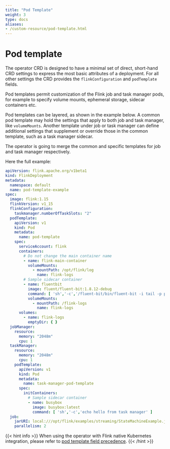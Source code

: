 ```yaml
---
title: "Pod Template"
weight: 3
type: docs
aliases:
- /custom-resource/pod-template.html
---
```

<!--
Licensed to the Apache Software Foundation (ASF) under one
or more contributor license agreements.  See the NOTICE file
distributed with this work for additional information
regarding copyright ownership.  The ASF licenses this file
to you under the Apache License, Version 2.0 (the
"License"); you may not use this file except in compliance
with the License.  You may obtain a copy of the License at

  http://www.apache.org/licenses/LICENSE-2.0

Unless required by applicable law or agreed to in writing,
software distributed under the License is distributed on an
"AS IS" BASIS, WITHOUT WARRANTIES OR CONDITIONS OF ANY
KIND, either express or implied.  See the License for the
specific language governing permissions and limitations
under the License.
-->

# Pod template

The operator CRD is designed to have a minimal set of direct, short-hand CRD settings to express the most
basic attributes of a deployment. For all other settings the CRD provides the `flinkConfiguration` and
`podTemplate` fields.

Pod templates permit customization of the Flink job and task manager pods, for example to specify
volume mounts, ephemeral storage, sidecar containers etc.

Pod templates can be layered, as shown in the example below.
A common pod template may hold the settings that apply to both job and task manager,
like `volumeMounts`. Another template under job or task manager can define additional settings that supplement or override those
in the common template, such as a task manager sidecar.

The operator is going to merge the common and specific templates for job and task manager respectively.

Here the full example:

```yaml
apiVersion: flink.apache.org/v1beta1
kind: FlinkDeployment
metadata:
  namespace: default
  name: pod-template-example
spec:
  image: flink:1.15
  flinkVersion: v1_15
  flinkConfiguration:
    taskmanager.numberOfTaskSlots: "2"
  podTemplate:
    apiVersion: v1
    kind: Pod
    metadata:
      name: pod-template
    spec:
      serviceAccount: flink
      containers:
        # Do not change the main container name
        - name: flink-main-container
          volumeMounts:
            - mountPath: /opt/flink/log
              name: flink-logs
        # Sample sidecar container
        - name: fluentbit
          image: fluent/fluent-bit:1.8.12-debug
          command: [ 'sh','-c','/fluent-bit/bin/fluent-bit -i tail -p path=/flink-logs/*.log -p multiline.parser=java -o stdout' ]
          volumeMounts:
            - mountPath: /flink-logs
              name: flink-logs
      volumes:
        - name: flink-logs
          emptyDir: { }
  jobManager:
    resource:
      memory: "2048m"
      cpu: 1
  taskManager:
    resource:
      memory: "2048m"
      cpu: 1
    podTemplate:
      apiVersion: v1
      kind: Pod
      metadata:
        name: task-manager-pod-template
      spec:
        initContainers:
          # Sample sidecar container
          - name: busybox
            image: busybox:latest
            command: [ 'sh','-c','echo hello from task manager' ]
  job:
    jarURI: local:///opt/flink/examples/streaming/StateMachineExample.jar
    parallelism: 2
```

{{< hint info >}}
When using the operator with Flink native Kubernetes integration, please refer to [pod template field precedence](
https://nightlies.apache.org/flink/flink-docs-release-1.15/docs/deployment/resource-providers/native_kubernetes/#fields-overwritten-by-flink).
{{< /hint >}}
